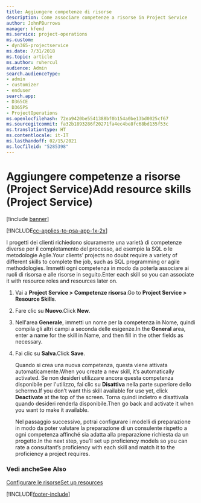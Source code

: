 ```yaml
---
title: Aggiungere competenze di risorse
description: Come associare competenze a risorse in Project Service
author: JohnPBurrows
manager: kfend
ms.service: project-operations
ms.custom:
- dyn365-projectservice
ms.date: 7/31/2018
ms.topic: article
ms.author: ruhercul
audience: Admin
search.audienceType:
- admin
- customizer
- enduser
search.app:
- D365CE
- D365PS
- ProjectOperations
ms.openlocfilehash: 72ea9420be5541388bf0b154a0be13bd0025cf67
ms.sourcegitcommit: fa32b1893286f20271fa4ec4be8fc68bd135f53c
ms.translationtype: HT
ms.contentlocale: it-IT
ms.lasthandoff: 02/15/2021
ms.locfileid: "5285398"
---
```

# <a name="add-resource-skills-project-service"></a><span data-ttu-id="207f0-103">Aggiungere competenze a risorse (Project Service)</span><span class="sxs-lookup"><span data-stu-id="207f0-103">Add resource skills (Project Service)</span></span>

[!include [banner](../includes/psa-now-project-operations.md)]

[!INCLUDE[cc-applies-to-psa-app-1x-2x](../includes/cc-applies-to-psa-app-1x-2x.md)]

<span data-ttu-id="207f0-104">I progetti dei clienti richiedono sicuramente una varietà di competenze diverse per il completamento del processo, ad esempio la SQL o le metodologie Agile.</span><span class="sxs-lookup"><span data-stu-id="207f0-104">Your clients’ projects no doubt require a variety of different skills to complete the job, such as SQL programming or agile methodologies.</span></span> <span data-ttu-id="207f0-105">Immetti ogni competenza in modo da poterla associare ai ruoli di risorsa e alle risorse in seguito.</span><span class="sxs-lookup"><span data-stu-id="207f0-105">Enter each skill so you can associate it with resource roles and resources later on.</span></span>  
  
1. <span data-ttu-id="207f0-106">Vai a **Project Service > Competenze risorsa**.</span><span class="sxs-lookup"><span data-stu-id="207f0-106">Go to **Project Service > Resource Skills**.</span></span>  
  
2. <span data-ttu-id="207f0-107">Fare clic su **Nuovo**.</span><span class="sxs-lookup"><span data-stu-id="207f0-107">Click **New**.</span></span>  
  
3. <span data-ttu-id="207f0-108">Nell'area **Generale**, immetti un nome per la competenza in Nome, quindi compila gli altri campi a seconda delle esigenze.</span><span class="sxs-lookup"><span data-stu-id="207f0-108">In the **General** area, enter a name for the skill in Name, and then fill in the other fields as necessary.</span></span>  
  
4. <span data-ttu-id="207f0-109">Fai clic su **Salva**.</span><span class="sxs-lookup"><span data-stu-id="207f0-109">Click **Save**.</span></span>  
  
   <span data-ttu-id="207f0-110">Quando si crea una nuova competenza, questa viene attivata automaticamente.</span><span class="sxs-lookup"><span data-stu-id="207f0-110">When you create a new skill, it’s automatically activated.</span></span> <span data-ttu-id="207f0-111">Se non desideri utilizzare ancora questa competenza disponibile per l'utilizzo, fai clic su **Disattiva** nella parte superiore dello schermo.</span><span class="sxs-lookup"><span data-stu-id="207f0-111">If you don’t want this skill available for use yet, click **Deactivate** at the top of the screen.</span></span> <span data-ttu-id="207f0-112">Torna quindi indietro e disattivala quando desideri renderla disponibile.</span><span class="sxs-lookup"><span data-stu-id="207f0-112">Then go back and activate it when you want to make it available.</span></span>  
  
   <span data-ttu-id="207f0-113">Nel passaggio successivo, potrai configurare i modelli di preparazione in modo da poter valutare la preparazione di un consulente rispetto a ogni competenza affinché sia adatta alla preparazione richiesta da un progetto.</span><span class="sxs-lookup"><span data-stu-id="207f0-113">In the next step, you’ll set up proficiency models so you can rate a consultant’s proficiency with each skill and match it to the proficiency a project requires.</span></span>  
  
### <a name="see-also"></a><span data-ttu-id="207f0-114">Vedi anche</span><span class="sxs-lookup"><span data-stu-id="207f0-114">See Also</span></span>  
 [<span data-ttu-id="207f0-115">Configurare le risorse</span><span class="sxs-lookup"><span data-stu-id="207f0-115">Set up resources</span></span>](../psa/set-up-resources.md)


[!INCLUDE[footer-include](../includes/footer-banner.md)]